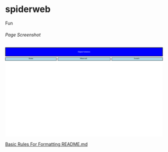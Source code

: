 # spiderweb
Fun


###### Page Screenshot
![current state of the main page, prac.html](assets/readme/page.png)

[Basic Rules For Formatting README.md](https://help.github.com/en/github/writing-on-github/basic-writing-and-formatting-syntax)